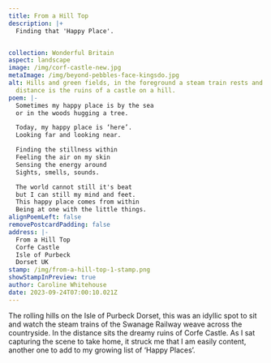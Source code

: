 ```yaml
---
title: From a Hill Top
description: |+
  Finding that 'Happy Place'.


collection: Wonderful Britain
aspect: landscape
image: /img/corf-castle-new.jpg
metaImage: /img/beyond-pebbles-face-kingsdo.jpg
alt: Hills and green fields, in the foreground a steam train rests and in the
  distance is the ruins of a castle on a hill.
poem: |-
  Sometimes my happy place is by the sea
  or in the woods hugging a tree.

  Today, my happy place is ‘here’.
  Looking far and looking near.

  Finding the stillness within
  Feeling the air on my skin
  Sensing the energy around
  Sights, smells, sounds.

  The world cannot still it's beat
  but I can still my mind and feet.
  This happy place comes from within
  Being at one with the little things.
alignPoemLeft: false
removePostcardPadding: false
address: |-
  From a Hill Top
  Corfe Castle
  Isle of Purbeck
  Dorset UK
stamp: /img/from-a-hill-top-1-stamp.png
showStampInPreview: true
author: Caroline Whitehouse
date: 2023-09-24T07:00:10.021Z
---
```

The rolling hills on the Isle of Purbeck Dorset, this was an idyllic spot to sit and watch the steam trains of the Swanage Railway weave across the countryside. In the distance sits the dreamy ruins of Corfe Castle. As I sat  capturing the scene to take home, it struck me that I am easily content, another one to add to my growing list of ‘Happy Places’.